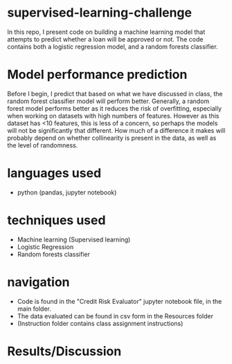 # supervised-learning-challenge

In this repo, I present code on building a machine learning model that attempts to predict whether a loan will be approved or not. The code contains both a logistic regression model, and a random forests classifier. 

# Model performance prediction
Before I begin, I predict that based on what we have discussed in class, the random forest classifier model will perform better. Generally, a random forest model performs better as it reduces the risk of overfitting, especially when working on datasets with high numbers of features. However as this dataset has <10 features, this is less of a concern, so perhaps the models will not be significantly that different. How much of a difference it makes will probably depend on whether collinearity is present in the data, as well as the level of randomness.

# languages used
* python (pandas, jupyter notebook)

# techniques used
* Machine learning (Supervised learning)
* Logistic Regression
* Random forests classifier

# navigation
* Code is found in the "Credit Risk Evaluator" jupyter notebook file, in the main folder.
* The data evaluated can be found in csv form in the Resources folder
* (Instruction folder contains class assignment instructions)

# Results/Discussion
